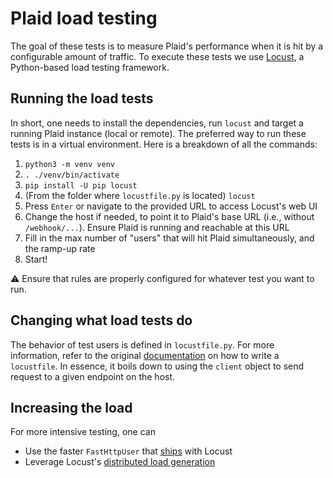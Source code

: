 # Plaid load testing
The goal of these tests is to measure Plaid's performance when it is hit by a configurable amount of traffic. To execute these tests we use [Locust](https://locust.io/), a Python-based load testing framework.

## Running the load tests
In short, one needs to install the dependencies, run `locust` and target a running Plaid instance (local or remote). The preferred way to run these tests is in a virtual environment. Here is a breakdown of all the commands:

1. `python3 -m venv venv`
2. `. ./venv/bin/activate`
3. `pip install -U pip locust`
4. (From the folder where `locustfile.py` is located) `locust`
5. Press `Enter` or navigate to the provided URL to access Locust's web UI
6. Change the host if needed, to point it to Plaid's base URL (i.e., without `/webhook/...`). Ensure Plaid is running and reachable at this URL
7. Fill in the max number of "users" that will hit Plaid simultaneously, and the ramp-up rate
8. Start!

⚠️ Ensure that rules are properly configured for whatever test you want to run.

## Changing what load tests do
The behavior of test users is defined in `locustfile.py`.
For more information, refer to the original [documentation](https://docs.locust.io/en/stable/writing-a-locustfile.html) on how to write a `locustfile`.
In essence, it boils down to using the `client` object to send request to a given endpoint on the host.

## Increasing the load
For more intensive testing, one can
* Use the faster `FastHttpUser` that [ships](https://docs.locust.io/en/stable/increase-performance.html#increase-performance) with Locust
* Leverage Locust's [distributed load generation](https://docs.locust.io/en/stable/running-distributed.html)
